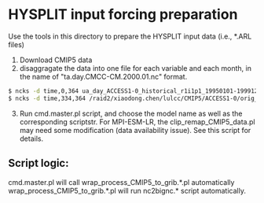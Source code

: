 # HYSPLIT input forcing preparation

Use the tools in this directory to prepare the HYSPLIT input data (i.e., *.ARL files)

1. Download CMIP5 data
2. disaggragate the data into one file for each variable and each month, in the name of "ta.day.CMCC-CM.2000.01.nc" format.
```sh
$ ncks -d time,0,364 ua_day_ACCESS1-0_historical_r1i1p1_19950101-19991231.nc  /raid2/xiaodong.chen/lulcc/CMIP5/ACCESS1-0/orig_global/ua_day_ACCESS1-0_historical_r1i1p1_19950101-19951231.nc
$ ncks -d time,334,364 /raid2/xiaodong.chen/lulcc/CMIP5/ACCESS1-0/orig_global/ua_day_ACCESS1-0_historical_r1i1p1_19950101-19951231.nc /raid2/xiaodong.chen/lulcc/CMIP5/ACCESS1-0/remap_by_month/ua.day.ACCESS1-0.1995.12.nc
```

3. Run cmd.master.pl script, and choose the model name as well as the corresponding scriptstr. For MPI-ESM-LR, the clip_remap_CMIP5_data.pl may need some modification (data availability issue). See this script for details.

## Script logic:
cmd.master.pl will call wrap\_process_CMIP5_to_grib.\*.pl automatically
wrap\_process_CMIP5_to_grib.\*.pl will run nc2bignc.\* script automatically.
